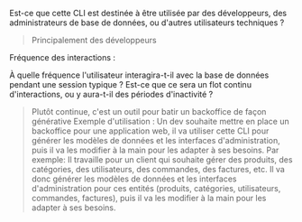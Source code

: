 Est-ce que cette CLI est destinée à être utilisée par des développeurs, des administrateurs de base de données, ou d'autres utilisateurs techniques ?
> Principalement des développeurs

Fréquence des interactions :

 À quelle fréquence l'utilisateur interagira-t-il avec la base de données pendant une session typique ? Est-ce que ce sera un flot continu d'interactions, ou y aura-t-il des périodes d'inactivité ?
 
 > Plutôt continue, c'est un outil pour batir un backoffice de façon générative
 > Exemple d'utilisation :
 > Un dev souhaite mettre en place un backoffice pour une application web, il va utiliser cette CLI pour générer les modèles de données et les interfaces d'administration, puis il va les modifier à la main pour les adapter à ses besoins.
Par exemple: 
Il travaille pour un client qui souhaite gérer des produits, des catégories, des utilisateurs, des commandes, des factures, etc.
Il va donc générer les modèles de données et les interfaces d'administration pour ces entités (produits, catégories, utilisateurs, commandes, factures), puis il va les modifier à la main pour les adapter à ses besoins.

